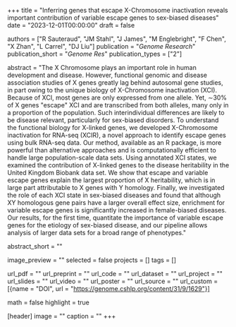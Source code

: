 +++
title = "Inferring genes that escape X-Chromosome inactivation reveals important contribution of variable escape genes to sex-biased diseases"
date = "2023-12-01T00:00:00"
draft = false

authors = ["R Sauteraud", "JM Stahl", "J James", "M Englebright", "F Chen", "X Zhan", "L Carrel", "DJ Liu"]
publication = "_Genome Research_"
publication_short = "_Genome Res_"
publication_types = ["2"]

abstract = "The X Chromosome plays an important role in human development and disease. However, functional genomic and disease association studies of X genes greatly lag behind autosomal gene studies, in part owing to the unique biology of X-Chromosome inactivation (XCI). Because of XCI, most genes are only expressed from one allele. Yet, ∼30% of X genes "escape" XCI and are transcribed from both alleles, many only in a proportion of the population. Such interindividual differences are likely to be disease relevant, particularly for sex-biased disorders. To understand the functional biology for X-linked genes, we developed X-Chromosome inactivation for RNA-seq (XCIR), a novel approach to identify escape genes using bulk RNA-seq data. Our method, available as an R package, is more powerful than alternative approaches and is computationally efficient to handle large population-scale data sets. Using annotated XCI states, we examined the contribution of X-linked genes to the disease heritability in the United Kingdom Biobank data set. We show that escape and variable escape genes explain the largest proportion of X heritability, which is in large part attributable to X genes with Y homology. Finally, we investigated the role of each XCI state in sex-biased diseases and found that although XY homologous gene pairs have a larger overall effect size, enrichment for variable escape genes is significantly increased in female-biased diseases. Our results, for the first time, quantitate the importance of variable escape genes for the etiology of sex-biased disease, and our pipeline allows analysis of larger data sets for a broad range of phenotypes."

abstract_short = ""

image_preview = ""
selected = false
projects = []
tags = []

url_pdf = ""
url_preprint = ""
url_code = ""
url_dataset = ""
url_project = ""
url_slides = ""
url_video = ""
url_poster = ""
url_source = ""
url_custom = [{name = "DOI", url = "https://genome.cshlp.org/content/31/9/1629"}]

math = false
highlight = true

[header]
image = ""
caption = ""
+++
